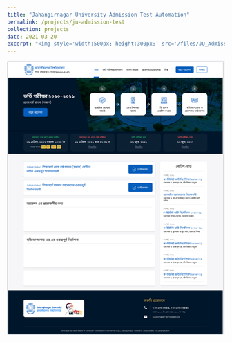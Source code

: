 ```yaml
---
title: "Jahangirnagar University Admission Test Automation"
permalink: /projects/ju-admission-test
collection: projects
date: 2021-03-20
excerpt: "<img style='width:500px; height:300px;' src='/files/JU_Admission_Test.png' alt='JU Admission Test'>"
---
```


<img  src='/files/JU_Admission_Test.png' alt='JU Admission Test'>